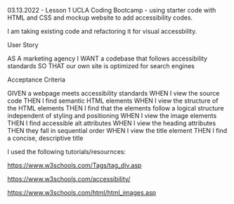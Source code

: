 03.13.2022 - Lesson 1 UCLA Coding Bootcamp - using starter code with HTML and CSS and mockup website to add accessibility codes.

I am taking existing code and refactoring it for visual accessbility.

User Story

AS A marketing agency
I WANT a codebase that follows accessibility standards
SO THAT our own site is optimized for search engines

Acceptance Criteria

GIVEN a webpage meets accessibility standards
WHEN I view the source code
THEN I find semantic HTML elements
WHEN I view the structure of the HTML elements
THEN I find that the elements follow a logical structure independent of styling and positioning
WHEN I view the image elements
THEN I find accessible alt attributes
WHEN I view the heading attributes
THEN they fall in sequential order
WHEN I view the title element
THEN I find a concise, descriptive title

I used the following tutorials/resournces:

https://www.w3schools.com/Tags/tag_div.asp

https://www.w3schools.com/accessibility/

https://www.w3schools.com/html/html_images.asp
